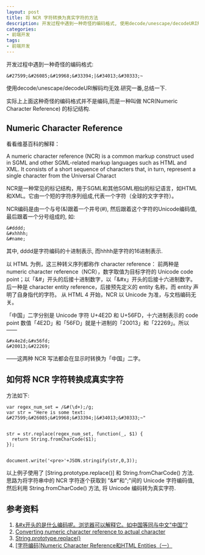 ```yaml
---
layout: post
title: 将 NCR 字符转换为真实字符的方法
description: 开发过程中遇到一种奇怪的编码格式, 使用decode/unescape/decodeURI解码均无效.研究一番,总结一下.
categories: 
- 前端开发
tags: 
- 前端开发
---
```


开发过程中遇到一种奇怪的编码格式:

    &#27599;&#26085;&#19968;&#33394;|&#34013;&#30333;~

使用decode/unescape/decodeURI解码均无效.研究一番,总结一下.

实际上上面这种奇怪的编码格式并不是编码,而是一种叫做 NCR(Numeric Character Reference) 的标记结构.

## Numeric Character Reference

看看维基百科的解释：

A numeric character reference (NCR) is a common markup construct used in SGML and other SGML-related markup languages such as HTML and XML. It consists of a short sequence of characters that, in turn, represent a single character from the Universal Charact

NCR是一种常见的标记结构，用于SGML和其他SGML相似的标记语言，如HTML和XML。它由一个短的字符序列组成,代表一个字符（全球的文字字符）。

NCR编码是由一个与号(&)跟着一个井号(#), 然后跟着这个字符的Unicode编码值, 最后跟着一个分号组成的, 如:

    &#dddd;
    &#xhhhh;
    &#name;

其中, dddd是字符编码的十进制表示, 而hhhh是字符的16进制表示.

以 HTML 为例，这三种转义序列都称作 character reference：
前两种是 numeric character reference（NCR），数字取值为目标字符的 Unicode code point；以「&#」开头的后接十进制数字，以「&#x」开头的后接十六进制数字。
后一种是 character entity reference，后接预先定义的 entity 名称，而 entity 声明了自身指代的字符。
从 HTML 4 开始，NCR 以 Unicode 为准，与文档编码无关。

「中国」二字分别是 Unicode 字符 U+4E2D 和 U+56FD，十六进制表示的 code point 数值「4E2D」和「56FD」就是十进制的「20013」和「22269」。所以——

    &#x4e2d;&#x56fd;
    &#20013;&#22269;

——这两种 NCR 写法都会在显示时转换为「中国」二字。

## 如何将 NCR 字符转换成真实字符


方法如下:

    var regex_num_set = /&#(\d+);/g;
    var str = "Here is some text: &#27599;&#26085;&#19968;&#33394;|&#34013;&#30333;~"


    str = str.replace(regex_num_set, function(_, $1) {
      return String.fromCharCode($1);
    });


    document.write('<pre>'+JSON.stringify(str,0,3));

以上例子使用了 [String.prototype.replace()] 和 String.fromCharCode() 方法. 思路为将字符串中的 NCR 字符逐个获取到 "&#"和";"间的 Unicode 字符编码值, 然后利用 String.fromCharCode() 方法, 将 Unicode 编码转为真实字符.


## 参考资料

1. [&#x开头的是什么编码呢。浏览器可以解释它。如&#20013;&#22269;等同与中文"中国"?](https://www.zhihu.com/question/21390312)
2. [Converting numeric character reference to actual character](http://stackoverflow.com/questions/35501026/converting-numeric-character-reference-to-actual-character/35501590#35501590)
3. [String.prototype.replace()](https://developer.mozilla.org/zh-CN/docs/Web/JavaScript/Reference/Global_Objects/String/replace)
4. [[字符编码]Numeric Character Reference和HTML Entities（一）](http://www.cnblogs.com/shishm/archive/2011/11/24/2261996.html)
